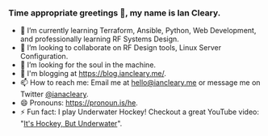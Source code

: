 ### Time appropriate greetings 👋, my name is Ian Cleary.

- 🌱 I’m currently learning Terraform, Ansible, Python, Web Development, and professionally learning RF Systems Design.
- 👯 I’m looking to collaborate on RF Design tools, Linux Server Configuration.
- 🤔 I’m looking for the soul in the machine.
- 💬 I'm blogging at https://blog.iancleary.me/.
- 📫 How to reach me: Email me at [hello@iancleary.me](mailto:hello@iancleary.me) or message me on Twitter [@ianacleary](https://twitter.com/ianacleary).
- 😄 Pronouns: https://pronoun.is/he.
- ⚡ Fun fact: I play Underwater Hockey! Checkout a great YouTube video: "[It's Hockey, But Underwater](https://www.youtube.com/watch?v=SAukrpTEvZA)".
